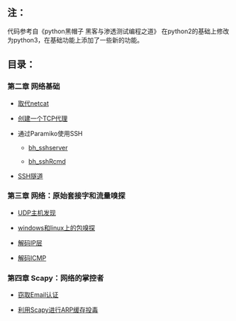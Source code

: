 ## 注：
代码参考自《python黑帽子 黑客与渗透测试编程之道》
在python2的基础上修改为python3，在基础功能上添加了一些新的功能。

## 目录：
### 第二章 网络基础
* [取代netcat](https://github.com/saucer-man/python-Black-hat/blob/master/Chapter-two/netcat.py)

* [创建一个TCP代理](https://github.com/saucer-man/python-Black-hat/blob/master/Chapter-two/TcpProxy.py)

* 通过Paramiko使用SSH
    - [bh_sshserver](https://github.com/saucer-man/python-Black-hat/blob/master/Chapter-two/bh_sshserver.py)
    
    - [bh_sshRcmd](https://github.com/saucer-man/python-Black-hat/blob/master/Chapter-two/bh_sshRcmd.py)

* [SSH隧道](https://github.com/saucer-man/python-Black-hat/blob/master/Chapter-two/rforward.py)

### 第三章 网络：原始套接字和流量嗅探

* [UDP主机发现](https://github.com/saucer-man/python-Black-hat/blob/master/Chapter-three/scanner.py)

* [windows和linux上的包嗅探](https://github.com/saucer-man/python-Black-hat/blob/master/Chapter-three/sniffer.py)

* [解码IP层](https://github.com/saucer-man/python-Black-hat/blob/master/Chapter-three/sniffer_ip_header_decode.py)

* [解码ICMP](https://github.com/saucer-man/python-Black-hat/blob/master/Chapter-three/sniffer_with_icmp.py)

### 第四章 Scapy：网络的掌控者

* [窃取Email认证](https://github.com/saucer-man/python-Black-hat/blob/master/Chapter-four/mail_sniffer.py)

* [利用Scapy进行ARP缓存投毒](https://github.com/saucer-man/python-Black-hat/blob/master/Chapter-four/arper.py)